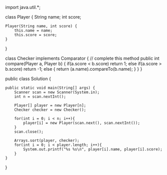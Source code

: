 import java.util.*;

class Player {
    String name;
    int score;

    Player(String name, int score) {
        this.name = name;
        this.score = score;
    }
}

class Checker implements Comparator<Player> {
      // complete this method
    public int compare(Player a, Player b) {
        if(a.score < b.score) return 1;
        else if(a.score > b.score) return -1;
        else {
            return (a.name).compareTo(b.name);
        }
    }
}


public class Solution {

    public static void main(String[] args) {
        Scanner scan = new Scanner(System.in);
        int n = scan.nextInt();

        Player[] player = new Player[n];
        Checker checker = new Checker();

        for(int i = 0; i < n; i++){
            player[i] = new Player(scan.next(), scan.nextInt());
        }
        scan.close();

        Arrays.sort(player, checker);
        for(int i = 0; i < player.length; i++){
            System.out.printf("%s %s\n", player[i].name, player[i].score);
        }
    }
}
